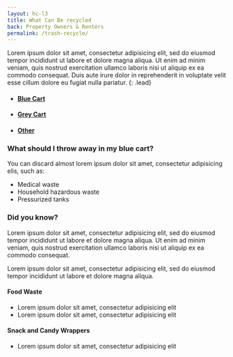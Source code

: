 ```yaml
---
layout: hc-l3
title: What Can Be recycled
back: Property Owners & Renters
permalink: /trash-recycle/
---
```


Lorem ipsum dolor sit amet, consectetur adipisicing elit, sed do eiusmod tempor incididunt ut labore et dolore magna aliqua. Ut enim ad minim veniam, quis nostrud exercitation ullamco laboris nisi ut aliquip ex ea commodo consequat. Duis aute irure dolor in reprehenderit in voluptate velit esse cillum dolore eu fugiat nulla pariatur.
{: .lead}

<!-- Nav tabs -->
<ul class="nav nav-tabs nav-justified" role="tablist">
<li role="presentation" class="active"><a href="#home" aria-controls="home" role="tab" data-toggle="tab">
<h4>
<i class="fa fa-fw fa-trash" style="color: #00f;"></i> Blue Cart
</h4>
</a></li>
<li role="presentation"><a href="#profile" aria-controls="profile" role="tab" data-toggle="tab">
<h4>
<i class="fa fa-fw fa-trash" style="color: #666;"></i> Grey Cart
</h4>
</a></li>
<li role="presentation"><a href="#messages" aria-controls="messages" role="tab" data-toggle="tab">
<h4>
<i class="fa fa-fw fa-question-circle" style="color: #000;"></i> Other
</h4>
</a></li>
</ul>

### What should I throw away in my blue cart?

You can discard almost lorem ipsum dolor sit amet, consectetur adipisicing elis, such as:

* Medical waste
* Household hazardous waste
* Pressurized tanks

### Did you know?

Lorem ipsum dolor sit amet, consectetur adipisicing elit, sed do eiusmod tempor incididunt ut labore et dolore magna aliqua. Ut enim ad minim veniam, quis nostrud exercitation ullamco laboris nisi ut aliquip ex ea commodo consequat.

Lorem ipsum dolor sit amet, consectetur adipisicing elit, sed do eiusmod tempor incididunt ut labore et dolore magna aliqua.

#### Food Waste

* Lorem ipsum dolor sit amet, consectetur adipisicing elit
* Lorem ipsum dolor sit amet, consectetur adipisicing elit

#### Snack and Candy Wrappers

* Lorem ipsum dolor sit amet, consectetur adipisicing elit
